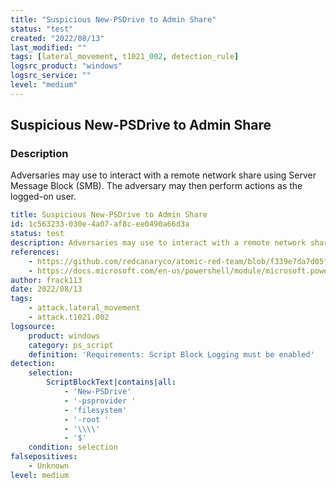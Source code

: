 ```yaml
---
title: "Suspicious New-PSDrive to Admin Share"
status: "test"
created: "2022/08/13"
last_modified: ""
tags: [lateral_movement, t1021_002, detection_rule]
logsrc_product: "windows"
logsrc_service: ""
level: "medium"
---
```


## Suspicious New-PSDrive to Admin Share

### Description

Adversaries may use to interact with a remote network share using Server Message Block (SMB). The adversary may then perform actions as the logged-on user.

```yml
title: Suspicious New-PSDrive to Admin Share
id: 1c563233-030e-4a07-af8c-ee0490a66d3a
status: test
description: Adversaries may use to interact with a remote network share using Server Message Block (SMB). The adversary may then perform actions as the logged-on user.
references:
    - https://github.com/redcanaryco/atomic-red-team/blob/f339e7da7d05f6057fdfcdd3742bfcf365fee2a9/atomics/T1021.002/T1021.002.md#atomic-test-2---map-admin-share-powershell
    - https://docs.microsoft.com/en-us/powershell/module/microsoft.powershell.management/new-psdrive?view=powershell-7.2
author: frack113
date: 2022/08/13
tags:
    - attack.lateral_movement
    - attack.t1021.002
logsource:
    product: windows
    category: ps_script
    definition: 'Requirements: Script Block Logging must be enabled'
detection:
    selection:
        ScriptBlockText|contains|all:
            - 'New-PSDrive'
            - '-psprovider '
            - 'filesystem'
            - '-root '
            - '\\\\'
            - '$'
    condition: selection
falsepositives:
    - Unknown
level: medium

```
